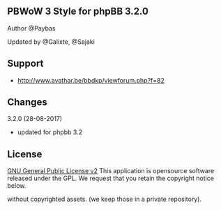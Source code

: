## PBWoW 3 Style for phpBB 3.2.0

Author @Paybas

Updated by @Galixte, @Sajaki

## Support
- http://www.avathar.be/bbdkp/viewforum.php?f=82

## Changes

3.2.0 (28-08-2017)
- updated for phpbb 3.2

## License

[GNU General Public License v2](http://opensource.org/licenses/gpl-2.0.php)
This application is opensource software released under the GPL.
We request that you retain the copyright notice below.


without copyrighted assets. (we keep those in a private repository). 

